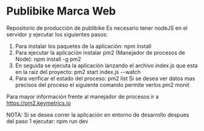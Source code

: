 # Publibike Marca Web
Repositorio de producción de publibike
Es necesario tener nodeJS en el servidor y ejecutar los siguientes pasos:

1. Para instalar los paquetes de la aplicación:
    npm install 
2. Para ejecutar la aplicación instalar pm2 (Manejador de procesos de Node):
    npm install -g pm2
3. En seguida se ejecuta la aplicación lanzando el archivo index.js que esta en la raiz del proyecto:
    pm2 start index.js --watch
4. Para verificar el estado del proceso:
    pm2 list
Si se desea ver datos mas precisos del proceso el siguiente comando permite verlos
    pm2 monit

Para mayor información frente al manejador de procesos ir a https://pm2.keymetrics.io

NOTA: 
Si se desea correr la aplicación en entorno de desarrollo despues del paso 1 ejecutar: 
    npm run dev
